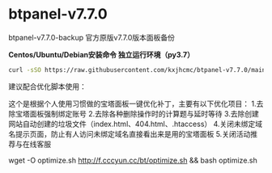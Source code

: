 # btpanel-v7.7.0
btpanel-v7.7.0-backup  官方原版v7.7.0版本面板备份

**Centos/Ubuntu/Debian安装命令 独立运行环境（py3.7）**

```Bash
curl -sSO https://raw.githubusercontent.com/kxjhcmc/btpanel-v7.7.0/main/install/install_panel.sh && bash install_panel.sh
```
建议配合优化脚本使用：


这个是根据个人使用习惯做的宝塔面板一键优化补丁，主要有以下优化项目：
1.去除宝塔面板强制绑定账号
2.去除各种删除操作时的计算题与延时等待
3.去除创建网站自动创建的垃圾文件（index.html、404.html、.htaccess）
4.关闭未绑定域名提示页面，防止有人访问未绑定域名直接看出来是用的宝塔面板
5.关闭活动推荐与在线客服

wget -O optimize.sh http://f.cccyun.cc/bt/optimize.sh && bash optimize.sh

